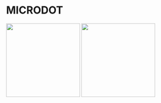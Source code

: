 # MICRODOT
<img src="https://mpcrlab.com/uploads/news-pictures/Synthesizing-Existence-ALife-AI-and-the-Fermi-Paradox.png" width="200px">
<img src="https://www.google.com/imgres?imgurl=https%3A%2F%2Fmiro.medium.com%2Fv2%2Fresize%3Afit%3A1400%2F1*cG6U1qstYDijh9bPL42e-Q.jpeg&tbnid=8OukywakkwfAgM&vet=12ahUKEwjr_MaBkb__AhVkM94AHXzHARUQMygAegUIARDjAQ..i&imgrefurl=https%3A%2F%2Ftowardsdatascience.com%2Fintroduction-to-machine-learning-for-beginners-eed6024fdb08&docid=05xMTxQiArOIQM&w=1280&h=800&q=machine%20learning&ved=2ahUKEwjr_MaBkb__AhVkM94AHXzHARUQMygAegUIARDjAQ" width="200px">
